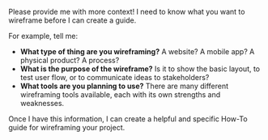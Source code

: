

Please provide me with more context! I need to know what you want to wireframe before I can create a guide. 

For example, tell me:

* **What type of thing are you wireframing?**  A website? A mobile app? A physical product? A process?
* **What is the purpose of the wireframe?** Is it to show the basic layout, to test user flow, or to communicate ideas to stakeholders?
* **What tools are you planning to use?** There are many different wireframing tools available, each with its own strengths and weaknesses.

Once I have this information, I can create a helpful and specific How-To guide for wireframing your project. 

